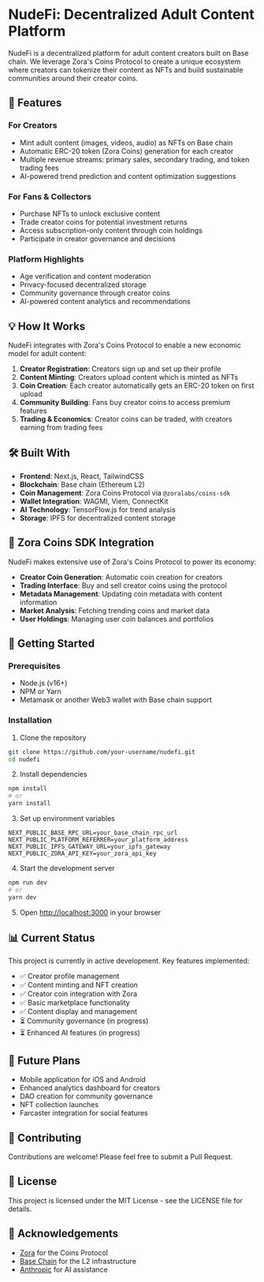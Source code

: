 # NudeFi: Decentralized Adult Content Platform

NudeFi is a decentralized platform for adult content creators built on Base chain. We leverage Zora's Coins Protocol to create a unique ecosystem where creators can tokenize their content as NFTs and build sustainable communities around their creator coins.

## 🚀 Features

### For Creators
- Mint adult content (images, videos, audio) as NFTs on Base chain
- Automatic ERC-20 token (Zora Coins) generation for each creator
- Multiple revenue streams: primary sales, secondary trading, and token trading fees
- AI-powered trend prediction and content optimization suggestions

### For Fans & Collectors
- Purchase NFTs to unlock exclusive content
- Trade creator coins for potential investment returns
- Access subscription-only content through coin holdings
- Participate in creator governance and decisions

### Platform Highlights
- Age verification and content moderation
- Privacy-focused decentralized storage
- Community governance through creator coins
- AI-powered content analytics and recommendations

## 💡 How It Works

NudeFi integrates with Zora's Coins Protocol to enable a new economic model for adult content:

1. **Creator Registration**: Creators sign up and set up their profile
2. **Content Minting**: Creators upload content which is minted as NFTs
3. **Coin Creation**: Each creator automatically gets an ERC-20 token on first upload
4. **Community Building**: Fans buy creator coins to access premium features
5. **Trading & Economics**: Creator coins can be traded, with creators earning from trading fees

## 🛠️ Built With

- **Frontend**: Next.js, React, TailwindCSS
- **Blockchain**: Base chain (Ethereum L2)
- **Coin Management**: Zora Coins Protocol via `@zoralabs/coins-sdk`
- **Wallet Integration**: WAGMI, Viem, ConnectKit
- **AI Technology**: TensorFlow.js for trend analysis
- **Storage**: IPFS for decentralized content storage

## 🔧 Zora Coins SDK Integration

NudeFi makes extensive use of Zora's Coins Protocol to power its economy:

- **Creator Coin Generation**: Automatic coin creation for creators
- **Trading Interface**: Buy and sell creator coins using the protocol
- **Metadata Management**: Updating coin metadata with content information
- **Market Analysis**: Fetching trending coins and market data
- **User Holdings**: Managing user coin balances and portfolios

## 🏁 Getting Started

### Prerequisites
- Node.js (v16+)
- NPM or Yarn
- Metamask or another Web3 wallet with Base chain support

### Installation

1. Clone the repository
```bash
git clone https://github.com/your-username/nudefi.git
cd nudefi
```

2. Install dependencies
```bash
npm install
# or
yarn install
```

3. Set up environment variables
```
NEXT_PUBLIC_BASE_RPC_URL=your_base_chain_rpc_url
NEXT_PUBLIC_PLATFORM_REFERRER=your_platform_address
NEXT_PUBLIC_IPFS_GATEWAY_URL=your_ipfs_gateway
NEXT_PUBLIC_ZORA_API_KEY=your_zora_api_key
```

4. Start the development server
```bash
npm run dev
# or
yarn dev
```

5. Open [http://localhost:3000](http://localhost:3000) in your browser

## 📊 Current Status

This project is currently in active development. Key features implemented:

- ✅ Creator profile management
- ✅ Content minting and NFT creation
- ✅ Creator coin integration with Zora
- ✅ Basic marketplace functionality
- ✅ Content display and management
- ⏳ Community governance (in progress)
- ⏳ Enhanced AI features (in progress)

## 🔮 Future Plans

- Mobile application for iOS and Android
- Enhanced analytics dashboard for creators
- DAO creation for community governance
- NFT collection launches
- Farcaster integration for social features

## 🤝 Contributing

Contributions are welcome! Please feel free to submit a Pull Request.

## 📝 License

This project is licensed under the MIT License - see the LICENSE file for details.

## 🙏 Acknowledgements

- [Zora](https://zora.co/) for the Coins Protocol
- [Base Chain](https://base.org/) for the L2 infrastructure
- [Anthropic](https://www.anthropic.com/) for AI assistance
